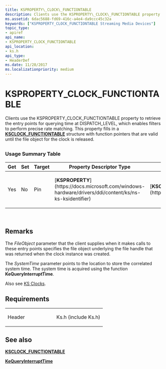 ```yaml
---
title: KSPROPERTY\_CLOCK\_FUNCTIONTABLE
description: Clients use the KSPROPERTY\_CLOCK\_FUNCTIONTABLE property to retrieve the entry points for querying time at DISPATCH\_LEVEL, which enables filters to perform precise rate matching.
ms.assetid: 6dac5688-fd69-416c-a4e4-da9ccc45c32a
keywords: ["KSPROPERTY_CLOCK_FUNCTIONTABLE Streaming Media Devices"]
topic_type:
- apiref
api_name:
- KSPROPERTY_CLOCK_FUNCTIONTABLE
api_location:
- ks.h
api_type:
- HeaderDef
ms.date: 11/28/2017
ms.localizationpriority: medium
---
```


# KSPROPERTY\_CLOCK\_FUNCTIONTABLE


Clients use the KSPROPERTY\_CLOCK\_FUNCTIONTABLE property to retrieve the entry points for querying time at DISPATCH\_LEVEL, which enables filters to perform precise rate matching. This property fills in a [**KSCLOCK\_FUNCTIONTABLE**](https://msdn.microsoft.com/library/windows/hardware/ff561020) structure with function pointers that are valid until the file object for the clock is released.

## <span id="ddk_ksproperty_clock_functiontable_ks"></span><span id="DDK_KSPROPERTY_CLOCK_FUNCTIONTABLE_KS"></span>


### Usage Summary Table

<table>
<colgroup>
<col width="20%" />
<col width="20%" />
<col width="20%" />
<col width="20%" />
<col width="20%" />
</colgroup>
<thead>
<tr class="header">
<th>Get</th>
<th>Set</th>
<th>Target</th>
<th>Property Descriptor Type</th>
<th>Property Value Type</th>
</tr>
</thead>
<tbody>
<tr class="odd">
<td><p>Yes</p></td>
<td><p>No</p></td>
<td><p>Pin</p></td>
<td><p>[<strong>KSPROPERTY</strong>](https://docs.microsoft.com/windows-hardware/drivers/ddi/content/ks/ns-ks-ksidentifier)</p></td>
<td><p>[<strong>KSCLOCK_FUNCTIONTABLE</strong>](https://msdn.microsoft.com/library/windows/hardware/ff561020)</p></td>
</tr>
</tbody>
</table>

 

Remarks
-------

The *FileObject* parameter that the client supplies when it makes calls to these entry points specifies the file object underlying the file handle that was returned when the clock instance was created.

The *SystemTime* parameter points to the location to store the correlated system time. The system time is acquired using the function **KeQueryInterruptTime**.

Also see [KS Clocks](https://msdn.microsoft.com/library/windows/hardware/ff567307).

Requirements
------------

<table>
<colgroup>
<col width="50%" />
<col width="50%" />
</colgroup>
<tbody>
<tr class="odd">
<td><p>Header</p></td>
<td>Ks.h (include Ks.h)</td>
</tr>
</tbody>
</table>

## See also


[**KSCLOCK\_FUNCTIONTABLE**](https://msdn.microsoft.com/library/windows/hardware/ff561020)

[**KeQueryInterruptTime**](https://msdn.microsoft.com/library/windows/hardware/ff553025)

 

 






